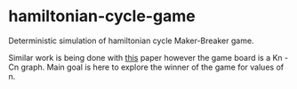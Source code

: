 # hamiltonian-cycle-game
Deterministic simulation of hamiltonian cycle Maker-Breaker game.

Similar work is being done with [this](https://arxiv.org/pdf/1708.07579.pdf) paper however the game board is a Kn - Cn graph.
Main goal is here to explore the winner of the game for values of n.
